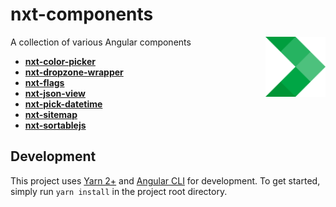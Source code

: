 # nxt-components

<img align="right" src="resources/nxt-logo.png" width="96">

A collection of various Angular components

-   **[nxt-color-picker](packages/color-picker)**
-   **[nxt-dropzone-wrapper](packages/dropzone-wrapper)**
-   **[nxt-flags](packages/flags)**
-   **[nxt-json-view](packages/json-view)**
-   **[nxt-pick-datetime](packages/pick-datetime)**
-   **[nxt-sitemap](packages/sitemap)**
-   **[nxt-sortablejs](packages/sortablejs)**

## Development

This project uses [Yarn 2+](https://yarnpkg.com/) and [Angular CLI](https://angular.io/cli) for development. To get started, simply run `yarn install` in the project root directory.

